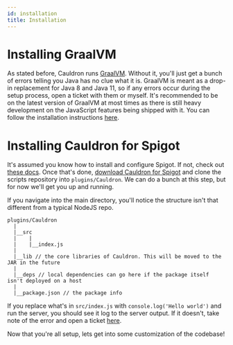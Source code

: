 ```yaml
---
id: installation
title: Installation
---
```


# Installing GraalVM

As stated before, Cauldron runs [GraalVM](https://www.graalvm.org/). Without it, you'll just get a bunch of errors telling you Java has no clue what it is. GraalVM is meant as a drop-in replacement for Java 8 and Java 11, so if any errors occur during the setup process, open a ticket with them or myself. It's recommended to be on the latest version of GraalVM at most times as there is still heavy development on the JavaScript features being shipped with it. You can follow the installation instructions [here](https://www.graalvm.org/docs/getting-started/).

# Installing Cauldron for Spigot

It's assumed you know how to install and configure Spigot. If not, check out [these docs](https://www.spigotmc.org/wiki/buildtools/). Once that's done, [download Cauldron for Spigot](https://github.com/cauldronjs/spigot) and clone the scripts repository into `plugins/Cauldron`. We can do a bunch at this step, but for now we'll get you up and running.

If you navigate into the main directory, you'll notice the structure isn't that different from a typical NodeJS repo.

```
plugins/Cauldron
  |
  |__src
  |    |
  |    |__index.js
  |
  |__lib // the core libraries of Cauldron. This will be moved to the JAR in the future
  |
  |__deps // local dependencies can go here if the package itself isn't deployed on a host
  |
  |__package.json // the package info
```

If you replace what's in `src/index.js` with `console.log('Hello world')` and run the server, you should see it log to the server output. If it doesn't, take note of the error and open a ticket [here](https://github.com/cauldronjs/scripts).

Now that you're all setup, lets get into some customization of the codebase!
